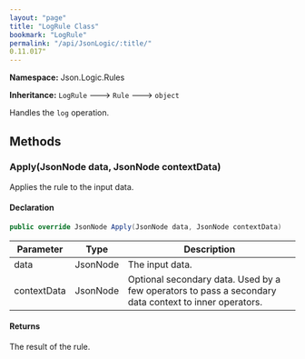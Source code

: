 ```yaml
---
layout: "page"
title: "LogRule Class"
bookmark: "LogRule"
permalink: "/api/JsonLogic/:title/"
0.11.017"
---
```

**Namespace:** Json.Logic.Rules

**Inheritance:**
`LogRule`
 🡒 
`Rule`
 🡒 
`object`

Handles the `log` operation.

## Methods

### Apply(JsonNode data, JsonNode contextData)

Applies the rule to the input data.

#### Declaration

```c#
public override JsonNode Apply(JsonNode data, JsonNode contextData)
```

| Parameter | Type | Description |
|---|---|---|
| data | JsonNode | The input data. |
| contextData | JsonNode | Optional secondary data.  Used by a few operators to pass a secondary     data context to inner operators. |


#### Returns

The result of the rule.

